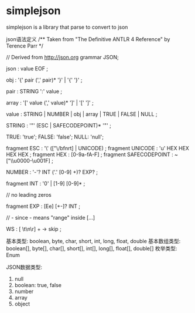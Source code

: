 # simplejson

simplejson is a library that parse to convert to json

json语法定义
/** Taken from "The Definitive ANTLR 4 Reference" by Terence Parr */

// Derived from http://json.org
grammar JSON;

json
   : value EOF
   ;

obj
   : '{' pair (',' pair)* '}'
   | '{' '}'
   ;

pair
   : STRING ':' value
   ;

array
   : '[' value (',' value)* ']'
   | '[' ']'
   ;

value
   : STRING
   | NUMBER
   | obj
   | array
   | TRUE
   | FALSE
   | NULL
   ;

STRING
   : '"' (ESC | SAFECODEPOINT)* '"'
   ;

TRUE: 'true';
FALSE: 'false';
NULL: 'null';

fragment ESC
   : '\\' (["\\/bfnrt] | UNICODE)
   ;
fragment UNICODE
   : 'u' HEX HEX HEX HEX
   ;
fragment HEX
   : [0-9a-fA-F]
   ;
fragment SAFECODEPOINT
   : ~ ["\\\u0000-\u001F]
   ;


NUMBER
   : '-'? INT ('.' [0-9] +)? EXP?
   ;


fragment INT
   : '0' | [1-9] [0-9]*
   ;

// no leading zeros

fragment EXP
   : [Ee] [+\-]? INT
   ;

// \- since - means "range" inside [...]

WS
   : [ \t\n\r] + -> skip
;

基本类型: boolean, byte, char, short, int, long, float, double
基本数组类型: boolean[], byte[], char[], short[], int[], long[], float[], double[]
枚举类型: Enum

JSON数据类型:

1. null
2. boolean: true, false
3. number
4. array
5. object


